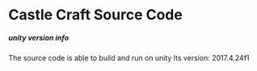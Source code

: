 <h1>Castle Craft Source Code </h1>
<h5>unity version info</h5>
<p>The source code is able to build and run on unity lts version: 2017.4.24f1</p>

